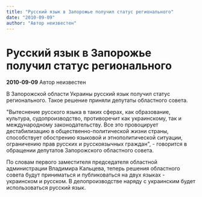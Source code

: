 ```yaml
---
title: "Русский язык в Запорожье получил статус регионального"
date: "2010-09-09"
author: "Автор неизвестен"
---
```


# Русский язык в Запорожье получил статус регионального

**2010-09-09** Автор неизвестен

В Запорожской области Украины русский язык получил статус регионального. Такое решение приняли депутаты областного совета.

"Вытеснение русского языка в таких сферах, как образование, культура, судопроизводство, противоречит как украинскому, так и международному законодательству. Все это провоцирует дестабилизацию в общественно-политической жизни страны, способствует обострению языковой и этнополитической ситуации, ограничению прав русских и русскоязычных граждан", - говорится в обращении депутатов Запорожского областного совета.

По словам первого заместителя председателя областной администрации Владимира Кальцева, теперь решения областного совета будут приниматься и публиковаться на двух языках - украинском и русском. В делопроизводстве наряду с украинским будет использоваться русский язык.